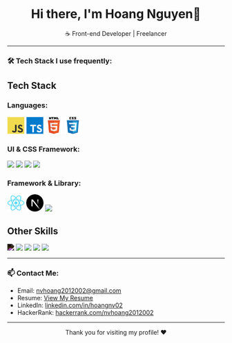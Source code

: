 <h1 align="center">Hi there, I'm Hoang Nguyen👋</h1>

<p align="center">
  ☕ Front-end Developer | Freelancer <br/>
</p>

---

### 🛠️ Tech Stack I use frequently:

## Tech Stack

### Languages:
<p align="left">
  <img src="https://raw.githubusercontent.com/devicons/devicon/master/icons/javascript/javascript-original.svg" width="40" />
  <img src="https://raw.githubusercontent.com/devicons/devicon/master/icons/typescript/typescript-original.svg" width="40" />
  <img src="https://raw.githubusercontent.com/devicons/devicon/master/icons/html5/html5-original-wordmark.svg" width="40" />
  <img src="https://raw.githubusercontent.com/devicons/devicon/master/icons/css3/css3-original-wordmark.svg" width="40" />
</p>

### UI & CSS Framework:
<p align="left">
  <img src="https://cdn.worldvectorlogo.com/logos/material-ui-1.svg" width="40" />
  <img src="https://www.vectorlogo.zone/logos/tailwindcss/tailwindcss-icon.svg" width="40" />
  <img src="https://cdn.jsdelivr.net/gh/devicons/devicon/icons/bootstrap/bootstrap-original.svg" width="40" />
  <img src="https://cdn.jsdelivr.net/gh/devicons/devicon/icons/antdesign/antdesign-original.svg" width="40" />
</p>

### Framework & Library:
<p align="left">
  <img src="https://raw.githubusercontent.com/devicons/devicon/master/icons/react/react-original.svg" width="40" />
  <img src="https://raw.githubusercontent.com/devicons/devicon/master/icons/nextjs/nextjs-original.svg" width="40" />
  <img src="https://cdn.jsdelivr.net/gh/devicons/devicon/icons/electron/electron-original.svg" width="40" />
</p>

## Other Skills

<p align="left">
  <img src="https://cdn.jsdelivr.net/gh/devicons/devicon/icons/github/github-original-wordmark.svg" width="40" style="filter: invert(100%);" />
  <img src="https://www.chartjs.org/media/logo-title.svg" width="40" />
  <img src="https://seeklogo.com/images/M/microsoft-excel-logo-8F0C9E22C2-seeklogo.com.png" width="40" />
  <img src="https://www.vectorlogo.zone/logos/getpostman/getpostman-icon.svg" width="40" />
  <img src="https://www.vectorlogo.zone/logos/figma/figma-icon.svg" width="40" />
</p>


---

### 📫 Contact Me:

- Email: [nvhoang2012002@gmail.com](mailto:nvhoang2012002@gmail.com)
- Resume: [View My Resume](https://www.canva.com/design/DAGEFom9ehY/wVMSz1fWz718V27TSDYE8Q/view)
- LinkedIn: [linkedin.com/in/hoangnv02](https://linkedin.com/in/hoangnv02)
- HackerRank: [hackerrank.com/nvhoang2012002](https://www.hackerrank.com/nvhoang2012002)

---

<p align="center">Thank you for visiting my profile! ❤️</p>
